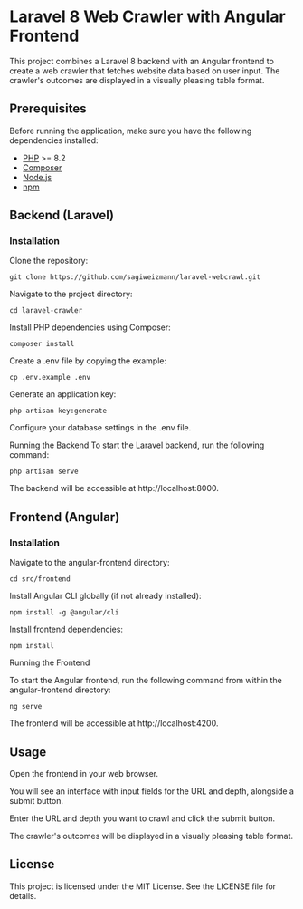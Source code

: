 # Laravel 8 Web Crawler with Angular Frontend

This project combines a Laravel 8 backend with an Angular frontend to create a web crawler that fetches website data based on user input. The crawler's outcomes are displayed in a visually pleasing table format.

## Prerequisites

Before running the application, make sure you have the following dependencies installed:

- [PHP](https://www.php.net/downloads.php) >= 8.2
- [Composer](https://getcomposer.org/)
- [Node.js](https://nodejs.org/)
- [npm](https://www.npmjs.com/get-npm)

## Backend (Laravel)

### Installation

Clone the repository:

    git clone https://github.com/sagiweizmann/laravel-webcrawl.git
   
Navigate to the project directory:

    cd laravel-crawler

Install PHP dependencies using Composer:

    composer install

Create a .env file by copying the example:


    cp .env.example .env

Generate an application key:


    php artisan key:generate

Configure your database settings in the .env file.

Running the Backend
To start the Laravel backend, run the following command:


    php artisan serve
The backend will be accessible at http://localhost:8000.

## Frontend (Angular)
### Installation
Navigate to the angular-frontend directory:


    cd src/frontend
Install Angular CLI globally (if not already installed):


    npm install -g @angular/cli
Install frontend dependencies:

    npm install

Running the Frontend

To start the Angular frontend, run the following command from within the angular-frontend directory:

    ng serve
The frontend will be accessible at http://localhost:4200.

## Usage

Open the frontend in your web browser.

You will see an interface with input fields for the URL and depth, alongside a submit button.

Enter the URL and depth you want to crawl and click the submit button.

The crawler's outcomes will be displayed in a visually pleasing table format.

## License
This project is licensed under the MIT License. See the LICENSE file for details.
